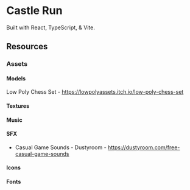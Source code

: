 # Castle Run

Built with React, TypeScript, & Vite.

## Resources

### Assets
#### Models
Low Poly Chess Set - https://lowpolyassets.itch.io/low-poly-chess-set
#### Textures
#### Music
#### SFX
- Casual Game Sounds - Dustyroom - https://dustyroom.com/free-casual-game-sounds
#### Icons
#### Fonts
